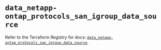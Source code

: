 # `data_netapp-ontap_protocols_san_igroup_data_source`

Refer to the Terraform Registry for docs: [`data_netapp-ontap_protocols_san_igroup_data_source`](https://registry.terraform.io/providers/netapp/netapp-ontap/2.3.0/docs/data-sources/protocols_san_igroup_data_source).
